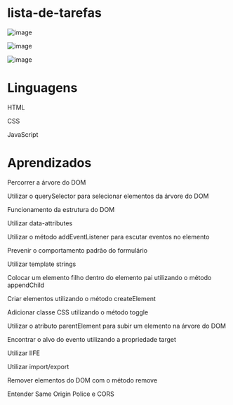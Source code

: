 # lista-de-tarefas


![image](https://user-images.githubusercontent.com/104031152/224044092-d6198ad9-69e1-4545-b5cd-837a524c347e.png)

![image](https://user-images.githubusercontent.com/104031152/224044893-80d4eb4b-2c04-46ff-81f6-57dc92bb3424.png)

![image](https://user-images.githubusercontent.com/104031152/224045206-b41fdb55-df06-4a98-a366-ee29ebb410b5.png)


# Linguagens

HTML

CSS

JavaScript

# Aprendizados

Percorrer a árvore do DOM

Utilizar o querySelector para selecionar elementos da árvore do DOM

Funcionamento da estrutura do DOM

Utilizar data-attributes

Utilizar o método addEventListener para escutar eventos no elemento

Prevenir o comportamento padrão do formulário

Utilizar template strings

Colocar um elemento filho dentro do elemento pai utilizando o método appendChild

Criar elementos utilizando o método createElement

Adicionar classe CSS utilizando o método toggle

Utilizar o atributo parentElement para subir um elemento na árvore do DOM

Encontrar o alvo do evento utilizando a propriedade target

Utilizar IIFE

Utilizar import/export

Remover elementos do DOM com o método remove

Entender Same Origin Police e CORS
